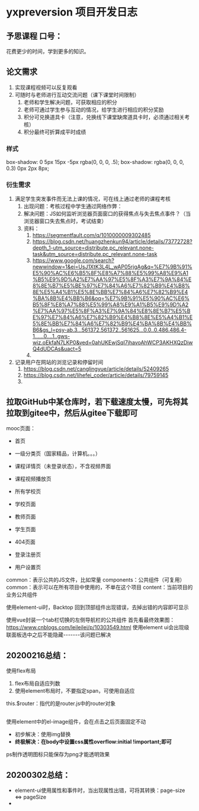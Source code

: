 # yxpreversion 项目开发日志

## 予思课程 口号：

花费更少的时间，学到更多的知识。

## 论文需求

1. 实现课程视频可以反复观看
2. 可随时与老师进行互动交流问题（课下课堂时间限制）
   1. 老师和学生解决问题，可获取相应的积分
   2. 老师可通过学生参与互动的情况，给学生进行相应的积分奖励 
   3. 积分可兑换道具卡（注意，兑换线下课堂缺席道具卡时，必须通过相关考核）
   4. 积分最终可折算成平时成绩

### 样式

box-shadow: 0 5px 15px -5px rgba(0, 0, 0, .5);
box-shadow: rgba(0, 0, 0, 0.3) 0px 2px 8px;

### 衍生需求

1. 满足学生突发事件而无法上课的情况，可在线上通过老师的课程考核
   1. 出现问题：考核过程中学生通过网络作弊：
   2. 解决问题：JS如何监听浏览器页面窗口的获得焦点与失去焦点事件？（当浏览器窗口失去焦点时，考试结束）
   3. 资料：
      1. https://segmentfault.com/q/1010000009302485
      2. https://blog.csdn.net/huangzhenkun94/article/details/73772728?depth_1-utm_source=distribute.pc_relevant.none-task&utm_source=distribute.pc_relevant.none-task
      3. https://www.google.com/search?newwindow=1&ei=UsJ1XtK3L4L_wAP05rjgAg&q=%E7%9B%91%E5%90%AC%E6%B5%8F%E8%A7%88%E5%99%A8%E9%A1%B5%E9%9D%A2%E7%AA%97%E5%8F%A3%E7%9A%84%E8%8E%B7%E5%BE%97%E7%84%A6%E7%82%B9%E4%B8%8E%E5%A4%B1%E5%8E%BB%E7%84%A6%E7%82%B9%E4%BA%8B%E4%BB%B6&oq=%E7%9B%91%E5%90%AC%E6%B5%8F%E8%A7%88%E5%99%A8%E9%A1%B5%E9%9D%A2%E7%AA%97%E5%8F%A3%E7%9A%84%E8%8E%B7%E5%BE%97%E7%84%A6%E7%82%B9%E4%B8%8E%E5%A4%B1%E5%8E%BB%E7%84%A6%E7%82%B9%E4%BA%8B%E4%BB%B6&gs_l=psy-ab.3...561372.561372..561625...0.0..0.486.486.4-1......0....1..gws-wiz.oEkfaN7LKP0&ved=0ahUKEwjSqI7jhavoAhWCP3AKHXQzDiwQ4dUDCAs&uact=5
      4. 
2. 记录用户在网站的浏览记录和停留时间
   1. https://blog.csdn.net/canglingyue/article/details/52409265
   2. https://blog.csdn.net/lihefei_coder/article/details/79759145
   3. 

## 拉取GitHub中某仓库时，若下载速度太慢，可先将其拉取到gitee中，然后从gitee下载即可

mooc页面：
  - 首页
  - 一级分类页（国家精品，计算机。。。）
  - 课程详情页（未登录状态），不含视频界面
  - 课程视频播放页
  - 所有学校页
  - 学校页面
  - 教师页面
  - 学生页面
  - 404页面

  - 登录注册页
  - 用户设置页

common：表示公共的JS文件，比如常量
components：公共组件（可复用）
  common：表示可以在所有项目中使用的，不单在这个项目
  content：当前项目的业务公共组件

使用element-ui时，Backtop 回到顶部组件出现错误，去掉出错的内容即可显示

使用vue封装一个tab栏切换的左侧导航栏的公共组件
  首先看最终效果图：https://www.cnblogs.com/leileilei/p/10303549.html
使用element ui会出现级联面板选中之后不能隐藏-------该问题已解决


## 20200216总结：

使用flex布局
  1. flex布局自适应列数 
  2. 使用element布局时，不要指定span，可使用自适应

this.$router：指代的是router.js中的router对象

##

使用element中的el-image组件，会在点击之后页面固定不动
  - 初步解决：使用img替换
  - **终极解决：在body中设置css属性overflow:initial !important;即可**

ps制作透明图标只能保存为png才能透明效果

## 20200302总结：

- element-ui使用属性和事件时，当出现属性出错，可将其转换：page-size <=> pageSize 
- 
